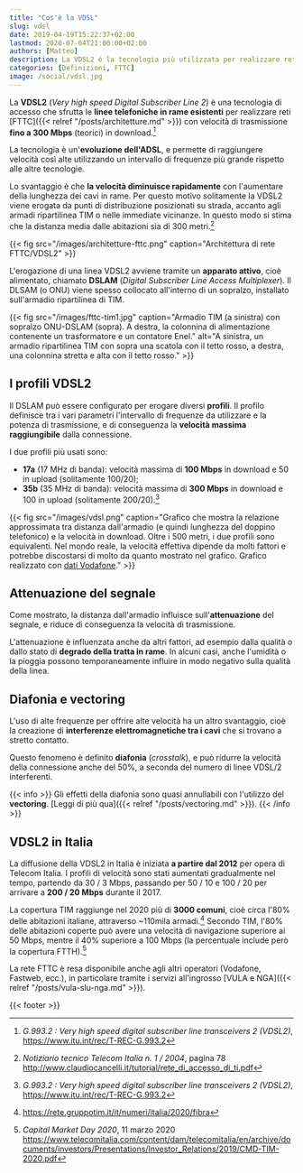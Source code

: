 ```yaml
---
title: "Cos'è la VDSL"
slug: vdsl
date: 2019-04-19T15:22:37+02:00
lastmod: 2020-07-04T21:00:00+02:00
authors: [Matteo]
description: La VDSL2 è la tecnologia più utilizzata per realizzare reti Fiber To The Cabinet ad alta velocità, sfruttando la rete in rame esistente.
categories: [Definizioni, FTTC]
image: /social/vdsl.jpg
---
```


La **VDSL2** (*Very high speed Digital Subscriber Line 2*) è una tecnologia di accesso che sfrutta le **linee telefoniche in rame esistenti** per realizzare reti [FTTC]({{< relref "/posts/architetture.md" >}}) con velocità di trasmissione **fino a 300 Mbps** (teorici) in download.[^itu]

La tecnologia è un'**evoluzione dell'ADSL**, e permette di raggiungere velocità così alte utilizzando un intervallo di frequenze più grande rispetto alle altre tecnologie.

Lo svantaggio è che **la velocità diminuisce rapidamente** con l'aumentare della lunghezza dei cavi in rame. Per questo motivo solitamente la VDSL2 viene erogata da punti di distribuzione posizionati su strada, accanto agli armadi ripartilinea TIM o nelle immediate vicinanze. In questo modo si stima che la distanza media dalle abitazioni sia di 300 metri.[^telecom]

{{< fig src="/images/architetture-fttc.png" caption="Architettura di rete FTTC/VDSL2" >}}

L'erogazione di una linea VDSL2 avviene tramite un **apparato attivo**, cioè alimentato, chiamato **DSLAM** (*Digital Subscriber Line Access Multiplexer*). Il DLSAM (o ONU) viene spesso collocato all'interno di un sopralzo, installato sull'armadio ripartilinea di TIM.

{{< fig src="/images/fttc-tim1.jpg" caption="Armadio TIM (a sinistra) con sopralzo ONU-DSLAM (sopra). A destra, la colonnina di alimentazione contenente un trasformatore e un contatore Enel." alt="A sinistra, un armadio ripartilinea TIM con sopra una scatola con il tetto rosso, a destra, una colonnina stretta e alta con il tetto rosso." >}}

## I profili VDSL2

Il DSLAM può essere configurato per erogare diversi **profili**. Il profilo definisce tra i vari parametri l'intervallo di frequenze da utilizzare e la potenza di trasmissione, e di conseguenza la **velocità massima raggiungibile** dalla connessione.

I due profili più usati sono:

- **17a** (17 MHz di banda): velocità massima di **100 Mbps** in download e 50 in upload (solitamente 100/20);
- **35b** (35 MHz di banda): velocità massima di **300 Mbps** in download e 100 in upload (solitamente 200/20).[^itu]

{{< fig src="/images/vdsl.png" caption="Grafico che mostra la relazione approssimata tra distanza dall'armadio (e quindi lunghezza del doppino telefonico) e la velocità in download. Oltre i 500 metri, i due profili sono equivalenti. Nel mondo reale, la velocità effettiva dipende da molti fattori e potrebbe discostarsi di molto da quanto mostrato nel grafico. Grafico realizzato con [dati Vodafone](https://www.vodafone.it/portal/Privati/Tariffe-e-Prodotti/Fibra--ADSL-e-telefono/fibra-ottica-vodafone)." >}}

## Attenuazione del segnale

Come mostrato, la distanza dall'armadio influisce sull'**attenuazione** del segnale, e riduce di conseguenza la velocità di trasmissione.

L'attenuazione è influenzata anche da altri fattori, ad esempio dalla qualità o dallo stato di **degrado della tratta in rame**. In alcuni casi, anche l'umidità o la pioggia possono temporaneamente influire in modo negativo sulla qualità della linea.

## Diafonia e vectoring

L'uso di alte frequenze per offrire alte velocità ha un altro svantaggio, cioè la creazione di **interferenze elettromagnetiche tra i cavi** che si trovano a stretto contatto.

Questo fenomeno è definito **diafonia** (*crosstalk*), e può ridurre la velocità della connessione anche del 50%, a seconda del numero di linee VDSL/2 interferenti.

{{< info >}}
Gli effetti della diafonia sono quasi annullabili con l'utilizzo del **vectoring**. [Leggi di più qua]({{< relref "/posts/vectoring.md" >}}).
{{< /info >}}

## VDSL2 in Italia

La diffusione della VDSL2 in Italia è iniziata **a partire dal 2012** per opera di Telecom Italia. I profili di velocità sono stati aumentati gradualmente nel tempo, partendo da 30 / 3 Mbps, passando per 50 / 10 e 100 / 20 per arrivare a **200 / 20 Mbps** durante il 2017.

La copertura TIM raggiunge nel 2020 più di **3000 comuni**, cioè circa l'80% delle abitazioni italiane, attraverso ~110mila armadi.[^rete1] Secondo TIM, l'80% delle abitazioni coperte può avere una velocità di navigazione superiore ai 50 Mbps, mentre il 40% superiore a 100 Mbps (la percentuale include però la copertura FTTH).[^rete2]

La rete FTTC è resa disponibile anche agli altri operatori (Vodafone, Fastweb, ecc.), in particolare tramite i servizi all'ingrosso [VULA e NGA]({{< relref "/posts/vula-slu-nga.md" >}}).

{{< footer >}}

[^itu]: *G.993.2 : Very high speed digital subscriber line transceivers 2 (VDSL2)*, https://www.itu.int/rec/T-REC-G.993.2
[^telecom]: *Notiziario tecnico Telecom Italia n. 1 / 2004*, pagina 78 http://www.claudiocancelli.it/tutorial/rete_di_accesso_di_ti.pdf
[^rete1]: https://rete.gruppotim.it/it/numeri/italia/2020/fibra
[^rete2]: *Capital Market Day 2020*, 11 marzo 2020 https://www.telecomitalia.com/content/dam/telecomitalia/en/archive/documents/investors/Presentations/Investor_Relations/2019/CMD-TIM-2020.pdf
